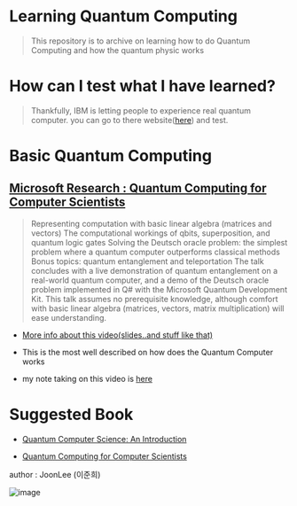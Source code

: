 # Learning Quantum Computing
> This repository is to archive on learning how to do Quantum Computing and how the quantum physic works

# How can I test what I have learned?
> Thankfully, IBM is letting people to experience real quantum computer.
you can go to there website([here](https://www.ibm.com/quantum-computing/technology/experience)) and test.

# Basic Quantum Computing

## [Microsoft Research : Quantum Computing for Computer Scientists](https://www.youtube.com/watch?v=F_Riqjdh2oM)

 > Representing computation with basic linear algebra (matrices and vectors)
The computational workings of qbits, superposition, and quantum logic gates
Solving the Deutsch oracle problem: the simplest problem where a quantum computer outperforms classical methods
Bonus topics: quantum entanglement and teleportation
The talk concludes with a live demonstration of quantum entanglement on a real-world quantum computer, and a demo of the Deutsch oracle problem implemented in Q# with the Microsoft Quantum Development Kit. This talk assumes no prerequisite knowledge, although comfort with basic linear algebra (matrices, vectors, matrix multiplication) will ease understanding.

* [More info about this video(slides..and stuff like that)](https://www.microsoft.com/en-us/research/video/quantum-computing-computer-scientists/#!related_info)

* This is the most well described on how does the Quantum Computer works

* my note taking on this video is [here](https://github.com/JoonLee-K/QuantumComputingLearning/blob/master/Quantum%20computer.pdf)

# Suggested Book
* [Quantum Computer Science: An Introduction](https://www.amazon.com/Quantum-Computer-Science-David-Mermin-ebook/dp/B00AHTN53S/ref=sr_1_1?keywords=quantum+computer+science&qid=1571995128&s=digital-text&sr=1-1)

* [Quantum Computing for Computer Scientists](https://www.amazon.com/Quantum-Computing-Computer-Scientists-Yanofsky-ebook/dp/B00AHTN5NS)

author : JoonLee (이준희)

![image](https://user-images.githubusercontent.com/35446381/230073520-b4295427-1b33-49a0-b9a7-679fa8f75aa6.png)
